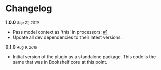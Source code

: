 # Changelog

**1.0.0** <small>_Sep 21, 2019_</small>

- Pass model context as 'this' in processors: [#1](https://github.com/bookshelf/processor-plugin/pull/1)
- Update all dev dependencies to their latest versions.

**0.1.0** <small>_Aug 9, 2019_</small>

- Initial version of the plugin as a standalone package. This code is the same that was in Bookshelf core at this point.
